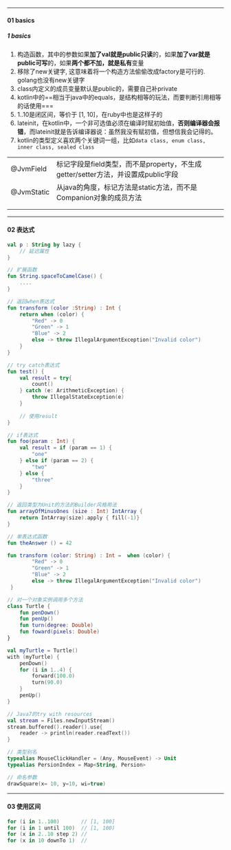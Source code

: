 



----

#### 01 basics

##### 1 basics

1. 构造函数，其中的参数如果**加了val就是public只读**的，如果**加了var就是public可写**的，如果**两个都不加，就是私有**变量
2. 移除了new关键字, 这意味着将一个构造方法偷偷改成factory是可行的. golang也没有new关键字
3. class内定义的成员变量默认是public的，需要自己补private
4. kotlin中的==相当于java中的equals，是结构相等的玩法，而要判断引用相等的话使用===
5. 1..10是闭区间，等价于 [1, 10]，在ruby中也是这样子的
6. lateinit，在kotlin中，一个非可选值必须在编译时赋初始值，**否则编译器会报错**，而lateinit就是告诉编译器说：虽然我没有赋初值，但想信我会记得的。
7. kotlin的类型定义喜欢两个关键词一组，比如`data class, enum class, inner class, sealed class`



|            |                                                              |
| ---------- | ------------------------------------------------------------ |
| @JvmField  | 标记字段是field类型，而不是property，不生成getter/setter方法，并设置成public字段 |
| @JvmStatic | 从java的角度，标记方法是static方法，而不是Companion对象的成员方法 |
|            |                                                              |
|            |                                                              |



----

#### 02 表达式

```kotlin
val p : String by lazy {
    // 延迟属性
}

// 扩展函数
fun String.spaceToCamelCase() {
    ....
}

// 返回when表达式
fun transform (color :String) : Int {
    return when (color) {
        "Red" -> 0
        "Green" -> 1
        "Blue" -> 2
        else -> throw IllegalArgumentException("Invalid color")
    }
}

// try catch表达式
fun test() {
    val result = try{
        count()
    } catch (e: ArithmeticException) {
        throw IllegalStateException(e)
    }
    
    // 使用result
}

// if表达式
fun foo(param : Int) {
    val result = if (param == 1) {
        "one"
    } else if (param == 2) {
        "two"
    } else {
        "three"
    }
}

// 返回类型为Unit的方法的Builder风格用法
fun arrayOfMinusOnes (size : Int) IntArray {
    return IntArray(size).apply { fill(-1)}
}

// 单表达式函数
fun theAnswer () = 42

fun transform (color: String) : Int =  when (color) {
        "Red" -> 0
        "Green" -> 1
        "Blue" -> 2
        else -> throw IllegalArgumentException("Invalid color")
 }

// 对一个对象实例调用多个方法
class Turtle {
    fun penDown()
    fun penUp()
    fun turn(degree: Double)
    fun foward(pixels: Double)
}

val myTurtle = Turtle()
with (myTurtle) {
    penDown()
    for (i in 1..4) {
        forward(100.0)
        turn(90.0)
    }
    penUp()
}

// Java7的try with resources
val stream = Files.newInputStream()
stream.buffered().reader().use{
    reader -> println(reader.readText())
}

// 类型别名
typealias MouseClickHandler = (Any, MouseEvent) -> Unit
typealias PersionIndex = Map<String, Persion>

// 命名参数
drawSquare(x= 10, y=10, wi=true)

```



-----

#### 03 使用区间

```kotlin
for (i in 1..100) 		// [1, 100]
for (i in 1 until 100)	// [1, 100)
for (x in 2..10 step 2)	//
for (x in 10 downTo 1)	// 
```





